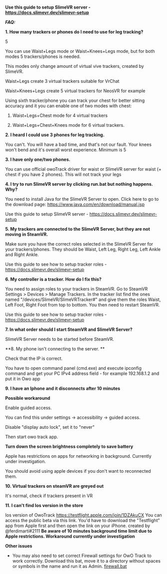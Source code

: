 **Use this guide to setup SlimeVR server - https://docs.slimevr.dev/slimevr-setup**

***FAQ:***

**1. How many trackers or phones do I need to use for leg tracking?**

5

You can use Waist+Legs mode or Waist+Knees+Legs mode, but for both modes 5 trackers/phones is needed. 

This modes only change amount of virtual vive trackers, created by SlimeVR.

Waist+Legs create 3 virtual trackers suitable for VrChat

Waist+Knees+Legs create 5 virtual trackers for NeosVR for example

Using sixth tracker/phone you can track your chest for better sitting accuracy and it you can enable one of two modes with chest:

1. Waist+Legs+Chest mode for 4 virtual trackers

2. Waist+Legs+Chest+Knees mode for 6 virtual trackers.  

**2. I heard I could use 3 phones for leg tracking.**

You can't. You will have a bad time, and that's not our fault. Your knees won't bend and it's overall worst experience. Minimum is 5

**3. I have only one/two phones.**

You can use official owoTrack driver for waist or SlimeVR server for waist (+ chest if you have 2 phones). This will not track your legs

**4. I try to run SlimeVR server by clicking run.bat but nothing happens. Why?**

You need to install Java for the SlimeVR Server to open. Click here to go to the download page: https://www.java.com/en/download/manual.jsp

Use this guide to setup SlimeVR server - https://docs.slimevr.dev/slimevr-setup

**5. My trackers are connected to the SlimeVR Server, but they are not moving in SteamVR.**

Make sure you have the correct roles selected in the SlimeVR Server for your trackers/phones. They should be Waist, Left Leg, Right Leg, Left Ankle and Right Ankle.

Use this guide to see how to setup tracker roles -  https://docs.slimevr.dev/slimevr-setup

**6. My controller is a tracker. How do I fix this?**

You need to assign roles to your trackers in SteamVR. Go to SteamVR Settings > Devices > Manage Trackers. In the tracker list find the ones named "/devices/SlimeVR/SlimeVRTracker#" and give them the roles Waist, Left Foot, Right Foot from top to bottom. You then need to restart SteamVR.

Use this guide to see how to setup tracker roles -  https://docs.slimevr.dev/slimevr-setup

**7. In what order should I start SteamVR and SlimeVR Server?**

SlimeVR Server needs to be started before SteamVR.

**8. My phone isn't connecting to the server. **

Check that the IP is correct. 

You have to open command panel (cmd.exe) and execute ipconfig command and get your PC IPv4 address field - for example 192.168.1.2 and put it in Owo app

**9. I have an Iphone and it disconnects after 10 minutes**

**Possible workaround**

Enable guided access.

You can find this under settings -> accessibility -> guided access.

Disable "display auto lock", set it to "never"

Then start owo track app.

**Turn down the screen brightness completely to save battery**

Apple has restrictions on apps for networking in background. Currently under investigation. 

You should avoid using apple devices if you don't want to reconnected them. 



**10. Virtual trackers on steamVR are greyed out**

It's normal, check if trackers present in VR

**11. I can't find Ios version in the store**

Ios version of OwoTrack
https://testflight.apple.com/join/1DZAkuCX
You can access the public beta via this link.
You'd have to download the "Testflight" app from Apple first and then open the link on your iPhone.
created by @ferdimarti#2111
**Be aware of 10 minutes background time limit due to Apple restrictions. Workaround currently under investigation**

**Other issues**

- You may also need to set correct Firewall settings for OwO Track to work correctly. Download this bat, move it to a directory without spaces or symbols in the name and run it as Admin. 
  [firewall.bat](/files/firewall.bat) 